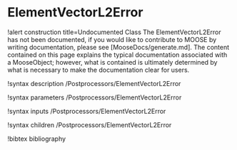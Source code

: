 <!-- MOOSE Documentation Stub: Remove this when content is added. -->

# ElementVectorL2Error

!alert construction title=Undocumented Class
The ElementVectorL2Error has not been documented, if you would like to contribute to MOOSE by
writing documentation, please see [MooseDocs/generate.md]. The content contained on this page explains
the typical documentation associated with a MooseObject; however, what is contained is ultimately
determined by what is necessary to make the documentation clear for users.

!syntax description /Postprocessors/ElementVectorL2Error

!syntax parameters /Postprocessors/ElementVectorL2Error

!syntax inputs /Postprocessors/ElementVectorL2Error

!syntax children /Postprocessors/ElementVectorL2Error

!bibtex bibliography
